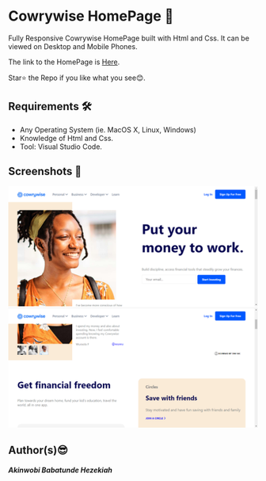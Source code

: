# Cowrywise HomePage :star2:

Fully Responsive Cowrywise HomePage built with Html and Css. It can be viewed on Desktop and Mobile Phones.

The link to the HomePage is [Here](http://babzt.github.io/Cowrywise/).

Star:star: the Repo if you like what you see:blush:.

## Requirements :hammer_and_wrench: 

- Any Operating System (ie. MacOS X, Linux, Windows)
- Knowledge of Html and Css.
- Tool: Visual Studio Code.

 ## Screenshots :camera_flash:
 ![This is an image](image/sc1.png)
 ![](image/sc2.png)



## Author(s):sunglasses:
##### Akinwobi Babatunde Hezekiah



